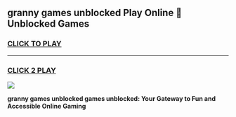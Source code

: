 
## granny games unblocked Play Online 👋 Unblocked Games
<h3>
<a href="https://premium.freeplayer.one?title=granny_games_unblocked&ref=19F">CLICK TO PLAY</a></h3>
<hr>

<h3>
<a href="https://premium.freeplayer.one?title=granny_games_unblocked&ref=19F">CLICK 2 PLAY</a>
  
</h3>

<a href="https://premium.freeplayer.one?title=granny_games_unblocked&ref=19F"><img src="https://clearcache.store/games.png"></a>


**granny games unblocked games unblocked: Your Gateway to Fun and Accessible Online Gaming**
